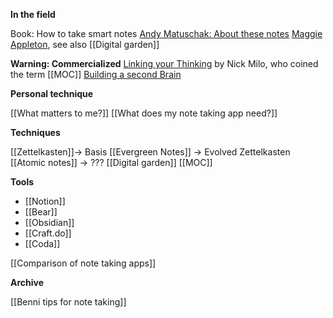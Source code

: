 **In the field**

Book: How to take smart notes
[Andy Matuschak: About these notes](https://notes.andymatuschak.org/About_these_notes)
[Maggie Appleton](https://maggieappleton.com/), see also [[Digital garden]]

**Warning: Commercialized**
[Linking your Thinking](https://www.linkingyourthinking.com/) by Nick Milo, who coined the term [[MOC]]
[Building a second Brain](https://www.buildingasecondbrain.com/)

**Personal technique**

[[What matters to me?]]
[[What does my note taking app need?]]

**Techniques**

[[Zettelkasten]]→ Basis
[[Evergreen Notes]] → Evolved Zettelkasten
[[Atomic notes]] → ???
[[Digital garden]]
[[MOC]]

**Tools**

- [[Notion]]
- [[Bear]]
- [[Obsidian]]
- [[Craft.do]]
- [[Coda]]

[[Comparison of note taking apps]]

**Archive**

[[Benni tips for note taking]]



